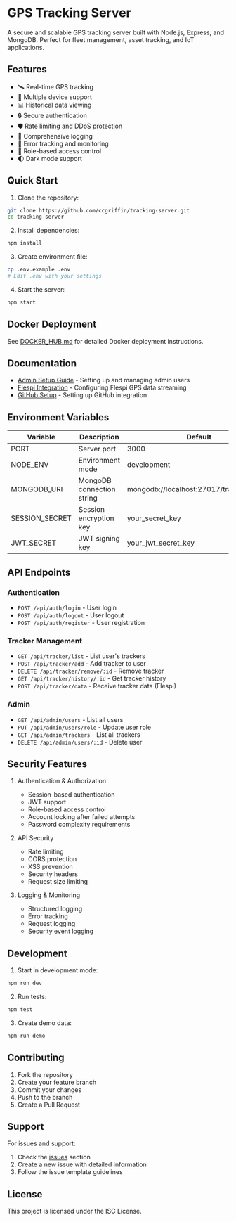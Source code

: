 # GPS Tracking Server

A secure and scalable GPS tracking server built with Node.js, Express, and MongoDB. Perfect for fleet management, asset tracking, and IoT applications.

## Features

- 🛰️ Real-time GPS tracking
- 📱 Multiple device support
- 📊 Historical data viewing
- 🔒 Secure authentication
- 🛡️ Rate limiting and DDoS protection
- 📝 Comprehensive logging
- 🚨 Error tracking and monitoring
- 👥 Role-based access control
- 🌓 Dark mode support

## Quick Start

1. Clone the repository:
```bash
git clone https://github.com/ccgriffin/tracking-server.git
cd tracking-server
```

2. Install dependencies:
```bash
npm install
```

3. Create environment file:
```bash
cp .env.example .env
# Edit .env with your settings
```

4. Start the server:
```bash
npm start
```

## Docker Deployment

See [DOCKER_HUB.md](DOCKER_HUB.md) for detailed Docker deployment instructions.

## Documentation

- [Admin Setup Guide](docs/admin-setup.md) - Setting up and managing admin users
- [Flespi Integration](docs/flespi-setup.md) - Configuring Flespi GPS data streaming
- [GitHub Setup](docs/github-setup.md) - Setting up GitHub integration

## Environment Variables

| Variable | Description | Default |
|----------|-------------|---------|
| PORT | Server port | 3000 |
| NODE_ENV | Environment mode | development |
| MONGODB_URI | MongoDB connection string | mongodb://localhost:27017/trackingserver |
| SESSION_SECRET | Session encryption key | your_secret_key |
| JWT_SECRET | JWT signing key | your_jwt_secret_key |

## API Endpoints

### Authentication
- `POST /api/auth/login` - User login
- `POST /api/auth/logout` - User logout
- `POST /api/auth/register` - User registration

### Tracker Management
- `GET /api/tracker/list` - List user's trackers
- `POST /api/tracker/add` - Add tracker to user
- `DELETE /api/tracker/remove/:id` - Remove tracker
- `GET /api/tracker/history/:id` - Get tracker history
- `POST /api/tracker/data` - Receive tracker data (Flespi)

### Admin
- `GET /api/admin/users` - List all users
- `PUT /api/admin/users/role` - Update user role
- `GET /api/admin/trackers` - List all trackers
- `DELETE /api/admin/users/:id` - Delete user

## Security Features

1. Authentication & Authorization
   - Session-based authentication
   - JWT support
   - Role-based access control
   - Account locking after failed attempts
   - Password complexity requirements

2. API Security
   - Rate limiting
   - CORS protection
   - XSS prevention
   - Security headers
   - Request size limiting

3. Logging & Monitoring
   - Structured logging
   - Error tracking
   - Request logging
   - Security event logging

## Development

1. Start in development mode:
```bash
npm run dev
```

2. Run tests:
```bash
npm test
```

3. Create demo data:
```bash
npm run demo
```

## Contributing

1. Fork the repository
2. Create your feature branch
3. Commit your changes
4. Push to the branch
5. Create a Pull Request

## Support

For issues and support:
1. Check the [issues](https://github.com/ccgriffin/tracking-server/issues) section
2. Create a new issue with detailed information
3. Follow the issue template guidelines

## License

This project is licensed under the ISC License.
